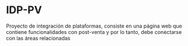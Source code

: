 # IDP-PV
Proyecto de integración de plataformas, consiste en una página web que contiene funcionalidades con post-venta y por lo tanto, debe conectarse con las áreas relacionadas
